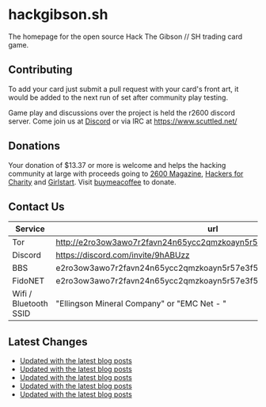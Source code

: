 # hackgibson.sh
The homepage for the open source Hack The Gibson // SH trading card game.


## Contributing

To add your card just submit a pull request with your card's front art, it would be added to the next run of set after community play testing.

Game play and discussions over the project is held the r2600 discord server. Come join us at [Discord](https://discord.com/invite/9hABUzz) or via IRC at https://www.scuttled.net/


## Donations

Your donation of $13.37 or more is welcome and helps the hacking community at large with proceeds going to [2600 Magazine](https://2600.com/), [Hackers for Charity](https://hackersforcharity.org) and [Girlstart](https://girlstart.org).  Visit [buymeacoffee](https://www.buymeacoffee.com/hackgibson.sh) to donate.


## Contact Us

Service | url
-|-
Tor | http://e2ro3ow3awo7r2favn24n65ycc2qmzkoayn5r57e3f56nvjwdcgg32ad.onion
Discord | https://discord.com/invite/9hABUzz
BBS | e2ro3ow3awo7r2favn24n65ycc2qmzkoayn5r57e3f56nvjwdcgg32ad.onion:23
FidoNET | e2ro3ow3awo7r2favn24n65ycc2qmzkoayn5r57e3f56nvjwdcgg32ad.onion:24554
Wifi / Bluetooth SSID | "Ellingson Mineral Company" or "EMC Net - <fidonet address>"

## Latest Changes
<!-- BLOG-POST-LIST:START -->
- [Updated with the latest blog posts](https://github.com/DFW2600/hackgibson.sh/commit/3964e7f898cda6ff18c8ab1f7148a65e3442abd9)
- [Updated with the latest blog posts](https://github.com/DFW2600/hackgibson.sh/commit/1fa94ee4218d1e4fffd2c7aee67f17427b9d6f12)
- [Updated with the latest blog posts](https://github.com/DFW2600/hackgibson.sh/commit/0bfdcd58e514686648a3a8f808827fee184fd2b9)
- [Updated with the latest blog posts](https://github.com/DFW2600/hackgibson.sh/commit/bdb35bc87bcd1bd78e860e5121a8e3cb920e9623)
- [Updated with the latest blog posts](https://github.com/DFW2600/hackgibson.sh/commit/467e4c441e268a5e8480a210718fc2a98a4ee803)
<!-- BLOG-POST-LIST:END -->
